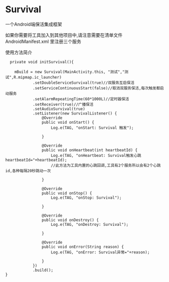 # Survival
一个Android端保活集成框架


如果你需要将工具加入到其他项目中,请注意需要在清单文件AndroidManifest.xml 里注册三个服务

<service android:name=".survivalTools.SurvivalAudioService"/>
<service android:name=".survivalTools.SurvivalOneService"/>
<service android:name=".survivalTools.SurvivalTwoService"/>



使用方法简介

      private void initSurvival(){

        mBuild = new Survival(MainActivity.this, "测试","测试",R.mipmap.ic_launcher)
                .setDoubleServiceSurvival(true)//双服务互启保活
                .setServiceContinuousStart(false)//取消双服务保活,每次触发都启动服务
                .setAlarmRepeatingTime(60*1000L)//定时器保活
                .setReceiver(true)//广播保活
                .setAudioSurvival(true)
                .setListener(new SurvivalListener() {
                    @Override
                    public void onStart() {
                        Log.e(TAG, "onStart: Survival 触发");

                    }

                    @Override
                    public void onHeartbeat(int heartbeatId) {
                        Log.e(TAG, "onHeartbeat: Survival触发心跳heartbeatId="+heartbeatId);
                        //此方法为工具内置的心跳回调,工具有2个服务所以会有2个心跳id,各种每隔20秒跳动一次

                    }

                    @Override
                    public void onStop() {
                        Log.e(TAG, "onStop: Survival");

                    }

                    @Override
                    public void onDestroy() {
                        Log.e(TAG, "onDestroy: Survival");

                    }

                    @Override
                    public void onError(String reason) {
                        Log.e(TAG, "onError: Survival异常="+reason);

                    }
                })
                .build();
    }
